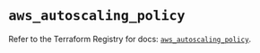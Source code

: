 # `aws_autoscaling_policy`

Refer to the Terraform Registry for docs: [`aws_autoscaling_policy`](https://registry.terraform.io/providers/hashicorp/aws/5.83.1/docs/resources/autoscaling_policy).
